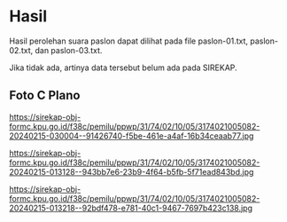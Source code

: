 # Hasil

Hasil perolehan suara paslon dapat dilihat pada file paslon-01.txt, paslon-02.txt, dan paslon-03.txt.

Jika tidak ada, artinya data tersebut belum ada pada SIREKAP.

## Foto C Plano

https://sirekap-obj-formc.kpu.go.id/f38c/pemilu/ppwp/31/74/02/10/05/3174021005082-20240215-030004--91426740-f5be-461e-a4af-16b34ceaab77.jpg

https://sirekap-obj-formc.kpu.go.id/f38c/pemilu/ppwp/31/74/02/10/05/3174021005082-20240215-013128--943bb7e6-23b9-4f64-b5fb-5f71ead843bd.jpg

https://sirekap-obj-formc.kpu.go.id/f38c/pemilu/ppwp/31/74/02/10/05/3174021005082-20240215-013218--92bdf478-e781-40c1-9467-7697b423c138.jpg
